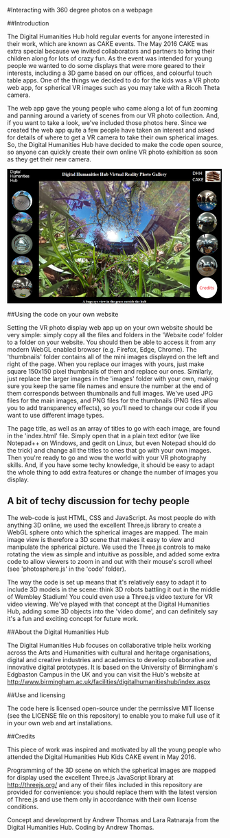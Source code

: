#Interacting with 360 degree photos on a webpage

##Introduction

The Digital Humanities Hub hold regular events for anyone interested in their work, which are known as CAKE events. The May 2016 CAKE was extra special because we invited collaborators and partners to bring their children along for lots of crazy fun. As the event was intended for young people we wanted to do some displays that were more geared to their interests, including a 3D game based on our offices, and colourful touch table apps. One of the things we decided to do for the kids was a VR photo web app, for spherical VR images such as you may take with a Ricoh Theta camera.

The web app gave the young people who came along a lot of fun zooming and panning around a variety of scenes from our VR photo collection. And, if you want to take a look, we've included those photos here. Since we created the web app quite a few people have taken an interest and asked for details of where to get a VR camera to take their own spherical images. So, the Digital Humanities Hub have decided to make the code open source, so anyone can quickly create their own online VR photo exhibition as soon as they get their new camera.

![A screenshot of the working code in a browser](./screenshot.png)

##Using the code on your own website

Setting the VR photo display web app up on your own website should be very simple: simply copy all the files and folders in the 'Website code' folder to a folder on your website. You should then be able to access it from any modern WebGL enabled browser (e.g. Firefox, Edge, Chrome). The 'thumbnails' folder contains all of the mini images displayed on the left and right of the page. When you replace our images with yours, just make square 150x150 pixel thumbnails of them and replace our ones. Similarly, just replace the larger images in the 'images' folder with your own, making sure you keep the same file names and ensure the number at the end of them corresponds between thumbnails and full images. We've used JPG files for the main images, and PNG files for the thumbnails (PNG files allow you to add transparency effects), so you'll need to change our code if you want to use different image types.

The page title, as well as an array of titles to go with each image, are found in the 'index.html' file. Simply open that in a plain text editor (we like Notepad++ on Windows, and gedit on Linux, but even Notepad should do the trick) and change all the titles to ones that go with your own images. Then you're ready to go and wow the world with your VR photography skills. And, if you have some techy knowledge, it should be easy to adapt the whole thing to add extra features or change the number of images you display.

## A bit of techy discussion for techy people

The web-code is just HTML, CSS and JavaScript. As most people do with anything 3D online, we used the excellent Three.js library to create a WebGL sphere onto which the spherical images are mapped. The main image view is therefore a 3D scene that makes it easy to view and manipulate the spherical picture. We used the Three.js controls to make rotating the view as simple and intuitive as possible, and added some extra code to allow viewers to zoom in and out with their mouse's scroll wheel (see 'photosphere.js' in the 'code' folder).

The way the code is set up means that it's relatively easy to adapt it to include 3D models in the scene: think 3D robots battling it out in the middle of Wembley Stadium! You could even use a Three.js video texture for VR video viewing. We've played with that concept at the Digital Humanities Hub, adding some 3D objects into the 'video dome', and can definitely say it's a fun and exciting concept for future work.

##About the Digital Humanities Hub

The Digital Humanities Hub focuses on collaborative triple helix working across the Arts and Humanities with cultural and heritage organisations, digital and creative industries and academics to develop collaborative and innovative digital prototypes. It is based on the University of Birmingham's Edgbaston Campus in the UK and you can visit the Hub's website at http://www.birmingham.ac.uk/facilities/digitalhumanitieshub/index.aspx

##Use and licensing

The code here is licensed open-source under the permissive MIT license (see the LICENSE file on this repository) to enable you to make full use of it in your own web and art installations.

##Credits

This piece of work was inspired and motivated by all the young people who attended the Digital Humanities Hub Kids CAKE event in May 2016.

Programming of the 3D scene on which the spherical images are mapped for display used the excellent Three.js JavaScript library at http://threejs.org/ and any of their files included in this repository are provided for convenience: you should replace them with the latest version of Three.js and use them only in accordance with their own license conditions.

Concept and development by Andrew Thomas and Lara Ratnaraja from the Digital Humanities Hub. Coding by Andrew Thomas.

